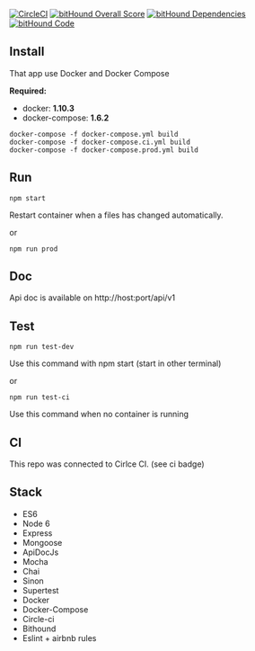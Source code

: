 [![CircleCI](https://circleci.com/gh/jrobic/petshop-api/tree/master.svg?style=svg)](https://circleci.com/gh/jrobic/petshop-api/tree/master)<Paste>
[![bitHound Overall Score](https://www.bithound.io/github/jrobic/petshop-api/badges/score.svg)](https://www.bithound.io/github/jrobic/petshop-api)
[![bitHound Dependencies](https://www.bithound.io/github/jrobic/petshop-api/badges/dependencies.svg)](https://www.bithound.io/github/jrobic/petshop-api/master/dependencies/npm)
[![bitHound Code](https://www.bithound.io/github/jrobic/petshop-api/badges/code.svg)](https://www.bithound.io/github/jrobic/petshop-api)

## Install

That app use Docker and Docker Compose

**Required:**
- docker: **1.10.3**
- docker-compose: **1.6.2**

```
docker-compose -f docker-compose.yml build
docker-compose -f docker-compose.ci.yml build
docker-compose -f docker-compose.prod.yml build
```

## Run

```
npm start
```

Restart container when a files has changed automatically.

or

```
npm run prod
```

## Doc

Api doc is available on http://host:port/api/v1

## Test

```
npm run test-dev
```
Use this command with npm start (start in other terminal)

or

```
npm run test-ci
```
Use this command when no container is running

## CI

This repo was connected to Cirlce CI.
(see ci badge)

## Stack

- ES6
- Node 6
- Express
- Mongoose
- ApiDocJs
- Mocha
- Chai
- Sinon
- Supertest
- Docker
- Docker-Compose
- Circle-ci
- Bithound
- Eslint + airbnb rules
